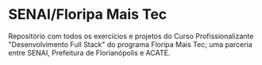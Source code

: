 # SENAI/Floripa Mais Tec
Repositório com todos os exercícios e projetos do Curso Profissionalizante "Desenvolvimento Full Stack" do programa Floripa Mais Tec; uma parceria entre SENAI, Prefeitura de Florianópolis e ACATE.
